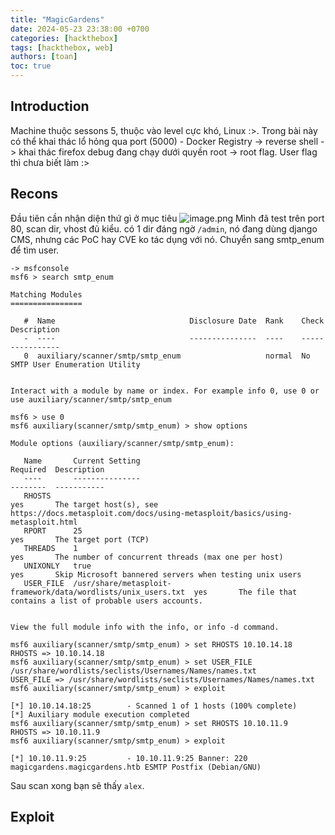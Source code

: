 ```yaml
---
title: "MagicGardens"
date: 2024-05-23 23:38:00 +0700
categories: [hackthebox]
tags: [hackthebox, web]
authors: [toan]
toc: true
---
```

## Introduction
Machine thuộc sessons 5, thuộc vào level cực khó, Linux :>. Trong bài này có thể khai thác lổ hỏng qua port (5000) - Docker Registry -> reverse shell -> khai thác firefox debug đang chạy dưới quyền root -> root flag. User flag thì chưa biết làm :>

## Recons
Đầu tiên cần nhận diện thứ gì ở mục tiêu
![image.png](https://i.postimg.cc/YSxRzCS2/image.png)
Mình đã test trên port 80, scan dir, vhost đủ kiểu. có 1 dir đáng ngờ `/admin`, nó đang dùng django CMS, nhưng các PoC hay CVE ko tác dụng với nó. Chuyển sang smtp_enum để tìm user.
```shell
-> msfconsole
msf6 > search smtp_enum

Matching Modules
================

   #  Name                              Disclosure Date  Rank    Check  Description
   -  ----                              ---------------  ----    -----  -----------
   0  auxiliary/scanner/smtp/smtp_enum                   normal  No     SMTP User Enumeration Utility


Interact with a module by name or index. For example info 0, use 0 or use auxiliary/scanner/smtp/smtp_enum

msf6 > use 0
msf6 auxiliary(scanner/smtp/smtp_enum) > show options

Module options (auxiliary/scanner/smtp/smtp_enum):

   Name       Current Setting                                                Required  Description
   ----       ---------------                                                --------  -----------
   RHOSTS                                                                    yes       The target host(s), see https://docs.metasploit.com/docs/using-metasploit/basics/using-metasploit.html
   RPORT      25                                                             yes       The target port (TCP)
   THREADS    1                                                              yes       The number of concurrent threads (max one per host)
   UNIXONLY   true                                                           yes       Skip Microsoft bannered servers when testing unix users
   USER_FILE  /usr/share/metasploit-framework/data/wordlists/unix_users.txt  yes       The file that contains a list of probable users accounts.


View the full module info with the info, or info -d command.

msf6 auxiliary(scanner/smtp/smtp_enum) > set RHOSTS 10.10.14.18
RHOSTS => 10.10.14.18
msf6 auxiliary(scanner/smtp/smtp_enum) > set USER_FILE /usr/share/wordlists/seclists/Usernames/Names/names.txt
USER_FILE => /usr/share/wordlists/seclists/Usernames/Names/names.txt
msf6 auxiliary(scanner/smtp/smtp_enum) > exploit

[*] 10.10.14.18:25        - Scanned 1 of 1 hosts (100% complete)
[*] Auxiliary module execution completed
msf6 auxiliary(scanner/smtp/smtp_enum) > set RHOSTS 10.10.11.9
RHOSTS => 10.10.11.9
msf6 auxiliary(scanner/smtp/smtp_enum) > exploit

[*] 10.10.11.9:25         - 10.10.11.9:25 Banner: 220 magicgardens.magicgardens.htb ESMTP Postfix (Debian/GNU)
```
Sau scan xong bạn sẽ thấy `alex`.
## Exploit
